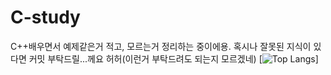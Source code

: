 # C-study
C++배우면서 예제같은거 적고, 모르는거 정리하는 중이에용. 혹시나 잘못된 지식이 있다면 커밋 부탁드릴...께요 허허(이런거 부탁드려도 되는지 모르겠네)
[![Top Langs](https://github-readme-stats.vercel.app/api/top-langs/?username=snow35&langs_count=6&layout=compact&show_icons=true&theme=tokyonight)]
